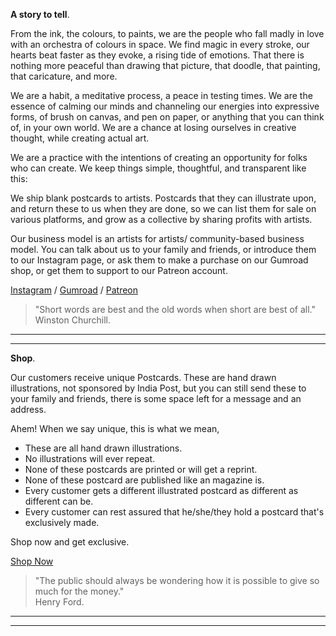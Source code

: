 **A story to tell**.

From the ink, the colours, to paints, we are the people who fall madly in love with an orchestra of colours in space. We find magic in every stroke, our hearts beat faster as they evoke, a rising tide of emotions. That there is nothing more peaceful than drawing that picture, that doodle, that painting, that caricature, and more.

We are a habit, a meditative process, a peace in testing times. We are the essence of calming our minds and channeling our energies into expressive forms, of brush on canvas, and pen on paper, or anything that you can think of, in your own world. We are a chance at losing ourselves in creative thought, while creating actual art.

We are a practice with the intentions of creating an opportunity for folks who can create. We keep things simple, thoughtful, and transparent like this:

We ship blank postcards to artists. Postcards that they can illustrate upon, and return these to us when they are done, so we can list them for sale on various platforms, and grow as a collective by sharing profits with artists.

Our business model is an artists for artists/ community-based business model. You can talk about us to your family and friends, or introduce them to our Instagram page, or ask them to make a purchase on our Gumroad shop, or get them to support to our Patreon account.

<a href="https://www.instagram.com/yourmailproject" target="_blank">Instagram</a> / <a href="https://www.gumroad.com/yourmailproject" target="_blank">Gumroad</a> / <a href="https://www.patreon.com/yourmailproject?fan_landing=true" target="_blank">Patreon</a>

> "Short words are best and the old words when short are best of all."  
> Winston Churchill.

***
***

**Shop**.

Our customers receive unique Postcards. These are hand drawn illustrations, not sponsored by India Post, but you can still send these to your family and friends, there is some space left for a message and an address.

Ahem! When we say unique, this is what we mean,

- These are all hand drawn illustrations.
- No illustrations will ever repeat.
- None of these postcards are printed or will get a reprint.
- None of these postcard are published like an magazine is.
- Every customer gets a different illustrated postcard as different as different can be.
- Every customer can rest assured that he/she/they hold a postcard that's exclusively made.

Shop now and get exclusive.

<div class="roadmap-spacer-1"></div>

<p>
<a class="btn" href="https://www.gumroad.com/yourmailproject" target="_blank">Shop Now</a><br>
</p>

<div class="roadmap-spacer-2"></div>

> "The public should always be wondering how it is possible to give so much for the money."  
> Henry Ford.

***
***

